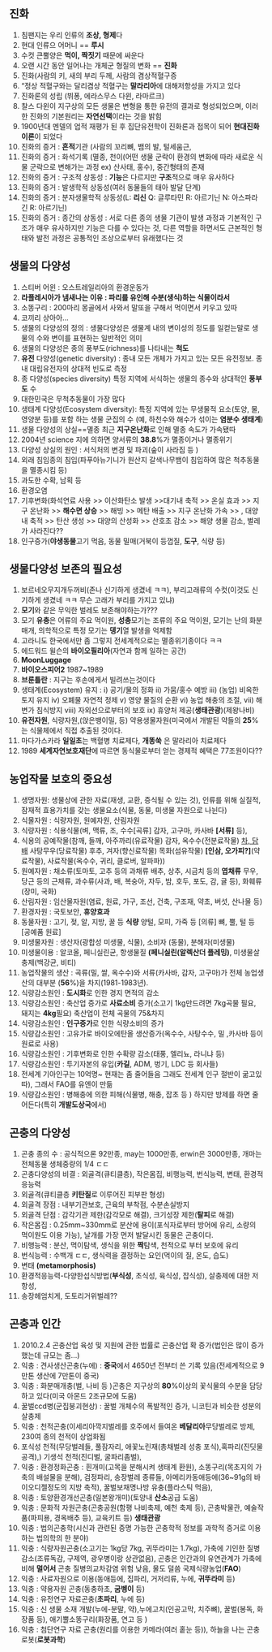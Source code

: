 ## 진화
1. 침팬지는 우리 인류의 **조상, 형제**다  
2. 현대 인류으 어머니 == **루시**  
3. 수컷 큰뿔양은 **먹이, 짝짓기** 때문에 싸운다  
4. 오랜 시간 동안 일어나는 개체군 형질의 변화 == **진화**  
5. 진화(사람의 키, 새의 부리 두께, 사람의 겸상적혈구증  
6. “정상 적혈구와는 달리겸상 적혈구는 **말라리아**에 대해저항성을 가지고 있다  
7. 진화론의 성립 (뷔퐁, 에라스무스 다윈, 라마르크)  
8. 찰스 다윈이 지구상의 모든 생물은 변형을 통한 유전의 결과로 형성되었으며, 이러한 진화의 기본원리는 **자연선택**이라는 것을 밝힘  
9. 1900년대 멘델의 업적 재평가 된 후 집단유전학이 진화론과 접목이 되어 **현대진화이론**이 되었다  
10. 진화의 증거 : **흔적**기관 (사람의 꼬리뼈, 뱀의 발, 털세움근,  
11. 진화의 증거 : 화석기록 (멸종, 천이(어떤 생물 군락이 환경의 변화에 따라 새로운 식물 군락으로 변해가는 과정 ex) 산사태, 홍수), 중간형태의 존재  
12. 진화의 증거 : 구조적 상동성 : **기능**은 다르지만 **구조**적으로 매우 유사하다  
13. 진화의 증거 : 발생학적 상동성(여러 동물들의 태아 발달 단계)  
14. 진화의 증거 : 분자생물학적 상동성(L: **리신** Q: 글루타민 R: 아르기닌 N: 아스파라긴 R: 아르기닌)  
15. 진화의 증거 : 종간의 상동성 : 서로 다른 종의 생물 기관이 발생 과정과 기본적인 구조가 매우 유사하지만 기능은 다를 수 있다는 것, 다른 역할을 하면서도 근본적인 형태와 발전 과정은 공통적인 조상으로부터 유래했다는 것  

## 생물의 다양성
1. 스티버 어윈 : 오스트레일리아의 환경운동가    
2. **라플레시아가 냄새나는 이유 : 파리를 유인해 수분(생식)하는 식물이라서**  
3. 소똥구리 : 200마리 몽골에서 사와서 말또을 구해서 먹이면서 키우고 있따  
4. 코끼리 상아아...  
5. 생물의 다양성의 정의 : 생물다양성은 생물계 내의 변이성의 정도를 일컫는말로 생물의 수와 변이를 표현하는 일반적인 의미  
6. 생물의 다양성은 종의 풍부도(richness)를 나타내는 **척도**  
7. **유전** 다양성(genetic diversity) : 종내 모든 개체가 가지고 있는 모든 유전정보. 종내 대립유전자의 상대적 빈도로 측정  
8. 종 다양성(species diversity) 특정 지역에 서식하는 생물의 종수와 상대적인 **풍부도** 수  
9. 대한민국은 무척추동물이 가장 많다  
10. 생태계 다양성(Ecosystem diversity): 특정 지역에 있는 무생물적 요소(토양, 물, 영양분 등)를 포함 하는 생물 군집의 수 (예, 하천수와 해수가 섞이는 **염분수 생태계**)
11. 생물 다양성의 상실==멸종 최근 **지구온난화**로 인해 멸종 속도가 가속됐따
12. 2004년 science 지에 의하면 양서류의 **38.8**%가 멸종이거나 멸종위기
13. 다양성 상실의 원인 : 서식처의 변경 및 파괴(숲이 사라짐 등 )
14. 외래 침임종의 침입(파푸아뉴기니가 원산지 갈색나무뱀이 침입하여 많은 척추동물을 멸종시킴 등)
15. 과도한 수확, 남획 등
16. 환경오염
17. 기후변화(화석연료 사용 >> 이산화탄소 발생 >>대기내 축적 >> 온실 효과 >> 지구 온난화 >> **해수면 상승** >> 해빙 >> 메탄 배출 >> 지구 온난화 가속 >>  ,  대양내 축적 >> 탄산 생성 >> 대양의 산성화 >> 산호초 감소 >> 해양 생물 감소, 벌레가 사라진다?? 
18. 인구증가(**야생동물**고기 먹음, 동물 밀매(거북이 등껍질, **도구**, 식량 등)

## 생물다양성 보존의 필요성
1. 보르네오무지개두꺼비(존나 신기하게 생겼네 ㅋㅋ), 부리고래류의 수컷(이것도 신기하게 생겼네 ㅋㅋ 무슨 고래가 부리를 가지고 있냐)
2. **모기**와 같은 무익한 벌레도 보존해야하는가???
3. 모기 **유충**은 어류의 주요 먹이원, **성충**모기는 조류의 주요 먹이원, 모기는 난의 화분매개, 의학적으로 특정 모기는 **뎅기**열 발생을 억제함
4. 고라니도 한국에서만 좀 그렇지 전세계적으로는 멸종위기종이다 ㅋㅋ
5. 에드워드 윌슨의 **바이오필리아**(자연과 함께 일하는 공간)
6. **MoonLuggage**
7. **바이오스피어2** 1987~1989
8. **브룬틀란** : 지구는 후손에게서 빌려쓰는것이다
9. 생태계(Ecosystem) 유지 : i) 공기/물의 정화 ii) 가뭄/홍수 예방 iii) (농업) 비옥한 토지 유지 iv) 오폐물 자연적 정제 v) 영양 물질의 순환 vi) 농업 해충의 조절, vii) 해변가 침식방지 viii) 자외선으로부터의 보호 ix) 휴양처 제공(**생태관광**)(제왕나비)
10. **유전자원**, 식량자원,(앉은뱅이밀, 등) 약용생물자원(미국에서 개발된 약들의 **25**%는 식물체에서 직접 추출된 것이다.
11. 마다가스카라 **일일초**는 백혈병 치료제다, **개똥쑥** 은 말라리아 치료제다
12. 1989 **세계자연보호재단**에 따르면 동식물로부터 얻는 경제적 혜택은 77조원이다??

## 농업작물 보호의 중요성
1. 생명자원: 생물상에 관한 자료(재생, 교환, 증식될 수 있는 것), 인류를 위해 실질적, 잠재적 효용가치를 갖는 생물요소(식물, 동물, 미생물 자원으로 나뉜다)
2. 식물자원 : 식량자원, 원예자원, 산림자원
3. 식량자원 : 식용식물(벼, 맥류, 조, 수수[곡류]  감자, 고구마, 카사바 **[서류]** 등),
4.  식용의 공예작물(참깨, 들깨, 아주까리(유료작물)   감자, 옥수수(전분료작물)   [차, 담배](기호작물)   사탕무우(당료작물)   후추, 겨자(향신료작물)   목화(섬유작물)   **[인삼, 오가피?]**(약료작물),   사료작물(옥수수, 귀리, 클로버, 알파파))
5.  원예자원 : 채소류(토마토, 고추 등의 과채류  배추, 상추, 시금치 등의 **엽채류**  무우, 당근 등의 근채류, 과수류(사과, 배, 복숭아, 자두, 밤, 호두, 포도, 감, 귤 등), 화훼류(장미, 국화)
6.  산림자원 : 임산물자원(염료, 원료, 가구, 조선, 건축, 구조재, 약초, 버섯, 산나물 등)
7.  환경자원 : 국토보안, **휴양효과**
8.  동물자원 : 고기, 젖, 알, 지방, 꿀 등  **식량**   양털, 모피, 가죽 등 [의류]    뼈, 뿔, 털 등 [공예품 원료]
9.  미생물자원 : 생산자(광합성 미생물, 식물), 소비자 (동물), 분해자(미생물)
10.  미생물이용 : 알코올, 페니실린균, 항생물질 **(페니실린(알렉산더 플레밍)**, 미생물살충제(백강균, 비티)
11.  농업작물의 생산 : 곡류(밀, 쌀, 옥수수)와 서류(카사바, 감자, 고구마)가 전체  농업생산의 대부분 (**56**%)을 차지(1981-1983년).
12.  식량감소원인 : **도시화**로 인한 경지 면적의 감소
13.  식량감소원인 : 축산업 증가로 **사료소비** 증가(소고기 1kg만드려면 7kg곡물 필요, 돼지는 **4kg**필요) 축산업이 전체 곡물의 75&차지
14.  식량감소원인 : **인구증가**로 인한 식량소비의 증가
15.  식량감소원인 : 고유가로 바이오에탄올 생산증가(옥수수, 사탕수수, 밀 ,카사바 등이 원료로 사용)
16.  식량감소원인 : 기후변화로 인한 수확량 감소(태풍, 엘리뇨, 라니냐 등)
17.  식량감소원인 : 투기자본의 유입(**카길**, ADM, 벙기, LDC 등 회사들)
18.  전세계 기아인구는 10억명~ 현재는 좀 줄어들음 그래도 전세계 인구 절반이 굶고있따), 그래서 FAO를 유엔이 만듦
19.  식량감소원인 : 병해충에 의한 피해(식물병, 해충, 잡초 등 ) 하지만 방제를 하면 줄어든다(특히 **개발도상국**에서)

## 곤충의 다양성
1. 곤충 종의 수 : 공식적으론 92만종, may는 1000만종, erwin은 3000만종, 개마는 전체동물 생체중량의 1/4 ㄷㄷ
2. 곤충다양성의 비결 : 외골격(큐티클층), 작은몸집, 비행능력, 번식능력, 변태, 환경적응능력
3. 외골격(큐티클층 **키탄질**로 이루어진 피부판 형성)
4. 외골격 장점 : 내부기관보호, 근육의 부착점, 수분손실방지
5. 외골격 단점 : 감각기관 제한(감각모로 해결), 크기성장 제한(**탈피**로 해결)
6. 작은몸집 : 0.25mm~330mm로 분산에 용이(포식자로부터 방어에 유리, 소량의 먹이원도 이용 가능), 날개를 가장 먼저 발달시킨 동물은 곤충이다.
7. 비행능력 : 분산, 먹이탐색, 생식을 위한  **짝**탐색, 천적으로 부터 보호에 유리
8. 번식능력 : 수백개 ㄷㄷ, 생식력을 결정하는 요인(먹이의 질, 온도, 습도)
9. 변태 **(metamorphosis)**
10. 환경적응능력-다양한섭식방법(**부식성**, 초식성, 육식성, 잡식성), 살충제에 대한 저항성,
11. 송장헤엄치게, 도토리거위벌레??

## 곤충과 인간
1. 2010.2.4 곤충산업 육성 및 지원에 관한 법률로 곤충산업 확 증가(법인은 많이 증가했는데 규모는 좀...)
2. 익충 : 견사생산곤충(누에) : **중국**에서 4650년 전부터 쓴 기록 있음(전세계적으로 9만톤 생산에 7만톤이 중국)
3. 익충 : 화분매개충(벌, 나비 등 )곤충은 지구상의 **80**%이상의 꽃식물의 수분을 담당하고 있다(미국 아몬드 2조규모에 도움)
4. 꿀벌ccd병(군집붕괴현상) : 꿀벌 개체수의 폭발적인 증가, 니코틴과 비슷한 성분의 살충제
5. 익충 : 천적곤충(이세리아깍지벌레를 호주에서 들여온 **베달리아**무당벌레로 방제, 230여 종의 천적이 상업화됨
6. 포식성 천적(무당벌레들, 풀잠자리,  애꽃노린재(총채벌레 성충 포식),혹파리(진딧물 공격),) 기생석 천적(진디벌, 굴파리좀벌),
7. 익충 : 환경정화곤충 : 흰개미(고목을 분해시켜 생태계 환원), 소똥구리(목초지의 가축의 배설물을 분해), 검정파리, 송장벌레 종류들, 아메리카동애등에(36~91g의 바이오디젤정도의 지방 축적), 꿀벌보채명나방 유충(플라스틱 먹음),
8. 익충 : 토양환경개선곤충(일본왕개미)(토양내 **산소**공급 도움)
9. 익충 : 문화적 자원곤충(곤충공원(함평 나비축제, 예천 축제 등), 곤충박물관, 예술작품(파피용, 경옥배추 등), 교육키트 등) **생태관광**
10. 익충 : 법의곤충학(시신과 관련된 증명 가능한 곤충학적 정보를 과학적 증거로 이용하는 법의학의 한 분야)
11. 익충 : 식량자원곤충(소고기는 1kg당 7kg, 귀뚜라미는 1.7kg), 가축에 기인한 질병 감소(조류독감, 구제역, 광우병이랑 상관없음), 곤충은 인간과의 유연관계가 가축에 비해 **멀어서** 곤충 질병의교차감염 위험 낮음, 물도 덜씀 국제식량농업(**FAO**)
12. 익충 : 사료자원으로 이용(동애등에, 집파리, 거저리류, 누에, **귀뚜라미** 등)
13. 익충 : 약용자원 곤충(동충하초, **굼벵이** 등)
14. 익충 : 유전연구 자료곤충(**초파리**, 누에 등)
15. 익충 : 신 생물 소재 개발(누에-분말, 약),누에고치(인공고막, 치주뼈), 꿀벌(봉독, 화장품 등), 애기뿔소똥구리(화장품, 연고 등 )
16. 익충 : 첨단연구 자료 곤충(원리를 이용한 카메라(여러 홑눈 등)), 하늘을 나는 곤충로봇(**로봇과학**)
